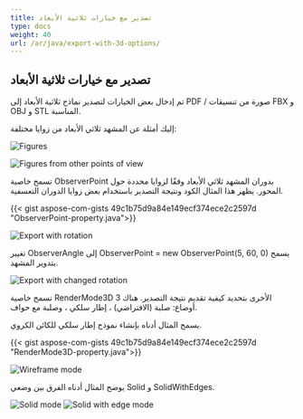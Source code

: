 ```yaml
---
title: تصدير مع خيارات ثلاثية الأبعاد
type: docs
weight: 40
url: /ar/java/export-with-3d-options/
---
```


## **تصدير مع خيارات ثلاثية الأبعاد**

تم إدخال بعض الخيارات لتصدير نماذج ثلاثية الأبعاد إلى PDF / صورة من تنسيقات FBX و OBJ و STL المناسبة.

إليك أمثلة عن المشهد ثلاثي الأبعاد من زوايا مختلفة:

![Figures](fig1.png)

![Figures from other points of view](fig2.png)

تسمح خاصية ObserverPoint بدوران المشهد ثلاثي الأبعاد وفقًا لزوايا محددة حول المحور. يظهر هذا المثال الكود ونتيجة التصدير باستخدام بعض زوايا الدوران التعسفية.

{{< gist aspose-com-gists 49c1b75d9a84e149ecf374ece2c2597d "ObserverPoint-property.java">}}


![Export with rotation](fig3.png)

تغيير ObserverAngle إلى ObserverPoint = new ObserverPoint(5, 60, 0) يسمح بتدوير المشهد.

![Export with changed rotation](fig4.png)

تسمح خاصية RenderMode3D الأخرى بتحديد كيفية تقديم نتيجة التصدير. هناك 3 أوضاع: صلبة (الافتراضي) ، إطار سلكي ، وصلبة مع حواف.

يسمح المثال أدناه بإنشاء نموذج إطار سلكي للكائن الكروي.

{{< gist aspose-com-gists 49c1b75d9a84e149ecf374ece2c2597d "RenderMode3D-property.java">}}

![Wireframe mode](fig5.png)

يوضح المثال أدناه الفرق بين وضعي Solid و SolidWithEdges.

![Solid mode](fig6.png)
![Solid with edge mode](fig7.png)
